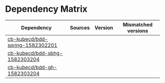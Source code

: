 # Dependency Matrix

Dependency | Sources | Version | Mismatched versions
---------- | ------- | ------- | -------------------
[cb-kubecd/bdd-spring-1582302201](https://github.com/cb-kubecd/bdd-spring-1582302201.git) |  | []() | 
[cb-kubecd/bdd-sbhg-1582303204](https://github.com/cb-kubecd/bdd-sbhg-1582303204.git) |  | []() | 
[cb-kubecd/bdd-gh-1582303204](https://github.com/cb-kubecd/bdd-gh-1582303204.git) |  | []() | 
